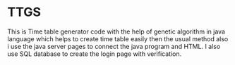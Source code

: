 # TTGS
This is Time table generator code with the help of genetic algorithm in java language which helps to create time table easily then the usual method also i use the java server pages
to connect the java program and HTML. I also use SQL database to create the login page with verification.
